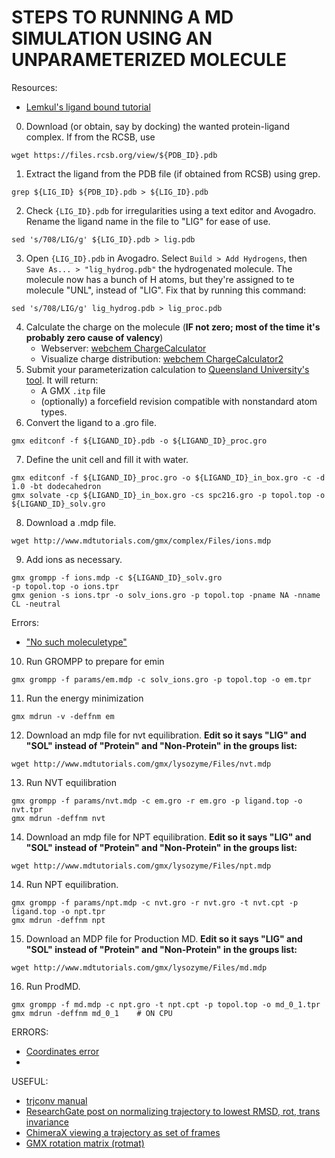 # STEPS TO RUNNING A MD SIMULATION USING AN UNPARAMETERIZED MOLECULE

Resources:
* [Lemkul's ligand bound tutorial](http://www.mdtutorials.com/gmx/complex/01_pdb2gmx.html)

0. Download (or obtain, say by docking) the wanted protein-ligand complex. If from the RCSB, use 
```
wget https://files.rcsb.org/view/${PDB_ID}.pdb
```
1. Extract the ligand from the PDB file (if obtained from RCSB) using grep.
```
grep ${LIG_ID} ${PDB_ID}.pdb > ${LIG_ID}.pdb
```
2. Check `{LIG_ID}.pdb` for irregularities using a text editor and Avogadro. Rename the ligand name in the file to "LIG" for ease of use.
```
sed 's/708/LIG/g' ${LIG_ID}.pdb > lig.pdb
```
3. Open `{LIG_ID}.pdb` in Avogadro. Select `Build > Add Hydrogens`, then `Save As... > "lig_hydrog.pdb"` the hydrogenated molecule. The molecule now has a bunch of H atoms, but they're assigned to te molecule "UNL", instead of "LIG". Fix that by running this command:
```
sed 's/708/LIG/g' lig_hydrog.pdb > lig_proc.pdb
```
4. Calculate the charge on the molecule (**IF not zero; most of the time it's probably zero cause of valency**)
    * Webserver: [webchem ChargeCalculator](https://webchem.ncbr.muni.cz/Platform/ChargeCalculator)
    * Visualize charge distribution: [webchem ChargeCalculator2](https://acc2.ncbr.muni.cz/)
5. Submit your parameterization calculation to [Queensland University's tool](https://atb.uq.edu.au/index.py). It will return:
    * A GMX `.itp` file
    * (optionally) a forcefield revision compatible with nonstandard atom types.
6. Convert the ligand to a .gro file.
```
gmx editconf -f ${LIGAND_ID}.pdb -o ${LIGAND_ID}_proc.gro
```
7. Define the unit cell and fill it with water.
```
gmx editconf -f ${LIGAND_ID}_proc.gro -o ${LIGAND_ID}_in_box.gro -c -d 1.0 -bt dodecahedron
gmx solvate -cp ${LIGAND_ID}_in_box.gro -cs spc216.gro -p topol.top -o ${LIGAND_ID}_solv.gro
```
8. Download a .mdp file.
```
wget http://www.mdtutorials.com/gmx/complex/Files/ions.mdp
```
9. Add ions as necessary.
```
gmx grompp -f ions.mdp -c ${LIGAND_ID}_solv.gro 
-p topol.top -o ions.tpr
gmx genion -s ions.tpr -o solv_ions.gro -p topol.top -pname NA -nname CL -neutral
```

Errors:
* ["No such moleculetype"](http://www.gromacs.org/Documentation/Errors?highlight=gromacs#Fatal_error.3a_No_such_moleculetype_XXX)

10. Run GROMPP to prepare for emin

```
gmx grompp -f params/em.mdp -c solv_ions.gro -p topol.top -o em.tpr
```

11. Run the energy minimization

```
gmx mdrun -v -deffnm em
```

12. Download an mdp file for nvt equilibration. **Edit so it says "LIG" and "SOL" instead of "Protein" and "Non-Protein" in the groups list:**

```
wget http://www.mdtutorials.com/gmx/lysozyme/Files/nvt.mdp
```

13. Run NVT equilibration
```
gmx grompp -f params/nvt.mdp -c em.gro -r em.gro -p ligand.top -o nvt.tpr
gmx mdrun -deffnm nvt
```

14. Download an mdp file for NPT equilibration. **Edit so it says "LIG" and "SOL" instead of "Protein" and "Non-Protein" in the groups list:**
```
wget http://www.mdtutorials.com/gmx/lysozyme/Files/npt.mdp
```

14. Run NPT equilibration.
```
gmx grompp -f params/npt.mdp -c nvt.gro -r nvt.gro -t nvt.cpt -p ligand.top -o npt.tpr
gmx mdrun -deffnm npt
```

15. Download an MDP file for Production MD. **Edit so it says "LIG" and "SOL" instead of "Protein" and "Non-Protein" in the groups list:**

```
wget http://www.mdtutorials.com/gmx/lysozyme/Files/md.mdp
```

16. Run ProdMD.
```
gmx grompp -f md.mdp -c npt.gro -t npt.cpt -p topol.top -o md_0_1.tpr
gmx mdrun -deffnm md_0_1	# ON CPU
```

ERRORS:
* [Coordinates error](https://www.researchgate.net/post/How_to_correct_the_number_of_coordinates_in_gromacs_file_solvgro_topoltop)
* 

USEFUL:
* [trjconv manual](http://manual.gromacs.org/documentation/2018/onlinehelp/gmx-trjconv.html)
* [ResearchGate post on normalizing trajectory to lowest RMSD, rot, trans invariance](https://www.researchgate.net/post/unwanted_rotation_in_gromacs)
* [ChimeraX viewing a trajectory as set of frames](https://www.cgl.ucsf.edu/chimerax/docs/user/commands/coordset.html)
* [GMX rotation matrix (rotmat)](http://manual.gromacs.org/archive/5.0.2/programs/gmx-rotmat.html)
